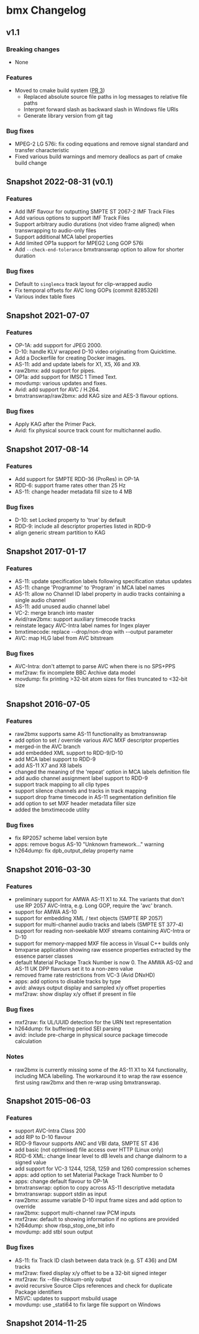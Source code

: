 # bmx Changelog

## v1.1

### Breaking changes

* None

### Features

* Moved to cmake build system ([PR 3](https://github.com/bbc/bmx/pull/3))
  * Replaced absolute source file paths in log messages to relative file paths
  * Interpret forward slash as backward slash in Windows file URIs
  * Generate library version from git tag

### Bug fixes

* MPEG-2 LG 576i: fix coding equations and remove signal standard and transfer characteristic
* Fixed various build warnings and memory deallocs as part of cmake build change

## Snapshot 2022-08-31 (v0.1)

### Features

* Add IMF flavour for outputting SMPTE ST 2067-2 IMF Track Files
* Add various options to support IMF Track Files
* Support arbitrary audio durations (not video frame aligned) when transwrapping to audio-only files
* Support additional MCA label properties
* Add limited OP1a support for MPEG2 Long GOP 576i
* Add `--check-end-tolerance` bmxtranswrap option to allow for shorter duration

### Bug fixes

* Default to `singlemca` track layout for clip-wrapped audio
* Fix temporal offsets for AVC long GOPs (commit 8285326)
* Various index table fixes

## Snapshot 2021-07-07

### Features

* OP-1A: add support for JPEG 2000.
* D-10: handle KLV wrapped D-10 video originating from Quicktime.
* Add a Dockerfile for creating Docker images.
* AS-11: add and update labels for X1, X5, X6 and X9.
* raw2bmx: add support for pipes.
* OP1a: add support for IMSC 1 Timed Text.
* movdump: various updates and fixes.
* Avid: add support for AVC / H.264.
* bmxtranswrap/raw2bmx: add KAG size and AES-3 flavour options.

### Bug fixes

* Apply KAG after the Primer Pack.
* Avid: fix physical source track count for multichannel audio.

## Snapshot 2017-08-14

### Features

* Add support for SMPTE RDD-36 (ProRes) in OP-1A
* RDD-6: support frame rates other than 25 Hz
* AS-11: change header metadata fill size to 4 MB

### Bug fixes

* D-10: set Locked property to 'true' by default
* RDD-9: include all descriptor properties listed in RDD-9
* align generic stream partition to KAG

## Snapshot 2017-01-17

### Features

* AS-11: update specification labels following specification status updates
* AS-11: change 'Programme' to 'Program' in MCA label names
* AS-11: allow no Channel ID label property in audio tracks containing a single audio channel
* AS-11: add unused audio channel label
* VC-2: merge branch into master
* Avid/raw2bmx: support auxiliary timecode tracks
* reinstate legacy AVC-Intra label names for Ingex player
* bmxtimecode: replace --drop/non-drop with --output parameter
* AVC: map HLG label from AVC bitstream

### Bug fixes

* AVC-Intra: don't attempt to parse AVC when there is no SPS+PPS
* mxf2raw: fix incomplete BBC Archive data model
* movdump: fix printing >32-bit atom sizes for files truncated to <32-bit size

## Snapshot 2016-07-05

### Features

* raw2bmx supports same AS-11 functionality as bmxtranswrap
* add option to set / override various AVC MXF descriptor properties
* merged-in the AVC branch
* add embedded XML support to RDD-9/D-10
* add MCA label support to RDD-9
* add AS-11 X7 and X8 labels
* changed the meaning of the 'repeat' option in MCA labels definition file
* add audio channel assignment label support to RDD-9
* support track mapping to all clip types
* support silence channels and tracks in track mapping
* support drop frame timecode in AS-11 segmentation definition file
* add option to set MXF header metadata filler size
* added the bmxtimecode utility

### Bug fixes

* fix RP2057 scheme label version byte
* apps: remove bogus AS-10 "Unknown framework..." warning
* h264dump: fix dpb_output_delay property name

## Snapshot 2016-03-30

### Features

* preliminary support for AMWA AS-11 X1 to X4. The variants that don't use
  RP 2057 AVC-Intra, e.g. Long GOP, require the 'avc' branch.
* support for AMWA AS-10
* support for embedding XML / text objects (SMPTE RP 2057)
* support for multi-channel audio tracks and labels (SMPTE ST 377-4)
* support for reading non-seekable MXF streams containing AVC-Intra or D-10
* support for memory-mapped MXF file access in Visual C++ builds only
* bmxparse application showing raw essence properties extracted by the essence
  parser classes
* default Material Package Track Number is now 0. The AMWA AS-02 and AS-11 UK
  DPP flavours set it to a non-zero value
* removed frame rate restrictions from VC-3 (Avid DNxHD)
* apps: add options to disable tracks by type
* avid: always output display and sampled x/y offset properties
* mxf2raw: show display x/y offset if present in file

### Bug fixes

* mxf2raw: fix UL/UUID detection for the URN text representation
* h264dump: fix buffering period SEI parsing
* avid: include pre-charge in physical source package timecode calculation

### Notes

* raw2bmx is currently missing some of the AS-11 X1 to X4 functionality,
  including MCA labelling. The workaround it to wrap the raw essence first using
  raw2bmx and then re-wrap using bmxtranswrap.

## Snapshot 2015-06-03

### Features

* support AVC-Intra Class 200
* add RIP to D-10 flavour
* RDD-9 flavour supports ANC and VBI data, SMPTE ST 436
* add basic (not optimised) file access over HTTP (Linux only)
* RDD-6 XML: change linear level to dB levels and change dialnorm to a signed value
* add support for VC-3 1244, 1258, 1259 and 1260 compression schemes
* apps: add option to set Material Package Track Number to 0
* apps: change default flavour to OP-1A
* bmxtranswrap: option to copy across AS-11 descriptive metadata
* bmxtranswrap: support stdin as input
* raw2bmx: assume variable D-10 input frame sizes and add option to override
* raw2bmx: support multi-channel raw PCM inputs
* mxf2raw: default to showing information if no options are provided
* h264dump: show rbsp_stop_one_bit info
* movdump: add stbl soun output

### Bug fixes

* AS-11: fix Track ID clash between data track (e.g. ST 436) and DM tracks
* mxf2raw: fixed display x/y offset to be a 32-bit signed integer
* mxf2raw: fix --file-chksum-only output
* avoid recursive Source Clips references and check for duplicate Package identifiers
* MSVC: updates to support msbuild usage
* movdump: use _stati64 to fix large file support on Windows

## Snapshot 2014-11-25
